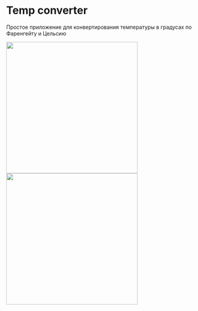 # Temp converter
Простое приложение для конвертирования температуры в градусах по Фаренгейту и Цельсию


<img src = "https://user-images.githubusercontent.com/93772160/173081391-8f82e347-fa76-4688-8c7a-8a97ad1fc9fd.png" width = "350">  <img src = "https://user-images.githubusercontent.com/93772160/173085330-80be02a9-3e5c-4421-a636-3909e3da2fbd.png" width = "350">
